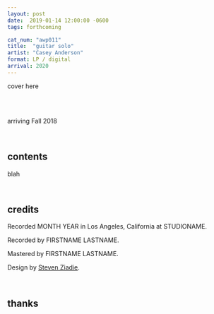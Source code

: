 ```yaml
---
layout: post
date:  2019-01-14 12:00:00 -0600
tags: forthcoming

cat_num: "awp011"
title:  "guitar solo"
artist: "Casey Anderson"
format: LP / digital
arrival: 2020
---
```


cover here

<br/>

<br/>arriving Fall 2018

<br/>

## contents

blah

<br/>

## credits

Recorded MONTH YEAR in Los Angeles, California at STUDIONAME.

Recorded by FIRSTNAME LASTNAME.

Mastered by FIRSTNAME LASTNAME.

Design by [Steven Ziadie](http://s-ziadie.com/).

<br/>

## thanks

